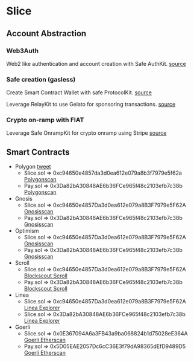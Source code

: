 # Slice

## Account Abstraction

### Web3Auth

Web2 like authentication and account creation with Safe AuthKit. [source](https://github.com/vdaubry/ethlisbon/blob/master/frontend/components/Web3Auth.tsx#L59)

### Safe creation (gasless)

Create Smart Contract Wallet with safe ProtocolKit. [source](https://github.com/vdaubry/ethlisbon/blob/master/frontend/components/CreateSafe.tsx#L109)

Leverage RelayKit to use Gelato for sponsoring transactions. [source](https://github.com/vdaubry/ethlisbon/blob/master/frontend/components/CreateSafe.tsx#L85)

### Crypto on-ramp with FIAT

Leverage Safe OnrampKit for crypto onramp using Stripe [source](https://github.com/vdaubry/ethlisbon/blob/master/frontend/components/OnRamp.tsx#L15)

## Smart Contracts

- Polygon [tweet](https://twitter.com/filmacedo/status/1657528792208777216)
  - Slice.sol => 0xc94650e4857da3d0ea612e079a8b3f7979e5f62a [Polygonscan](https://polygonscan.com/address/0xc94650e4857da3d0ea612e079a8b3f7979e5f62a)
  - Pay.sol => 0x3Da82bA30848AE6b36FCe965f48c2103efb7c38b [Polygonscan](https://polygonscan.com/address/0x3Da82bA30848AE6b36FCe965f48c2103efb7c38b)
- Gnosis
  - Slice.sol => 0xc94650e4857Da3d0ea612e079a8B3F7979e5F62A [Gnosisscan](https://gnosisscan.io/address/0xc94650e4857Da3d0ea612e079a8B3F7979e5F62A)
  - Pay.sol => 0x3Da82bA30848AE6b36FCe965f48c2103efb7c38b [Gnosisscan](https://gnosisscan.io/address/0x3Da82bA30848AE6b36FCe965f48c2103efb7c38b)
- Optimism
  - Slice.sol => 0xc94650e4857Da3d0ea612e079a8B3F7979e5F62A [Gnosisscan](https://optimistic.etherscan.io/address/0xc94650e4857Da3d0ea612e079a8B3F7979e5F62A)
  - Pay.sol => 0x3Da82bA30848AE6b36FCe965f48c2103efb7c38b [Gnosisscan](https://optimistic.etherscan.io/address/0x3Da82bA30848AE6b36FCe965f48c2103efb7c38b)
- Scroll
  - Slice.sol => 0xc94650e4857Da3d0ea612e079a8B3F7979e5F62A [Blockscout Scroll](https://blockscout.scroll.io/address/0xc94650e4857Da3d0ea612e079a8B3F7979e5F62A)
  - Pay.sol => 0x3Da82bA30848AE6b36FCe965f48c2103efb7c38b [Blockscout Scroll](https://blockscout.scroll.io/address/0x3Da82bA30848AE6b36FCe965f48c2103efb7c38b)
- Linea
  - Slice.sol => 0xc94650e4857Da3d0ea612e079a8B3F7979e5F62A [Linea Explorer](https://explorer.goerli.linea.build/address/0xc94650e4857Da3d0ea612e079a8B3F7979e5F62A)
  - Slice.sol => 0x3Da82bA30848AE6b36FCe965f48c2103efb7c38b [Linea Explorer](https://explorer.goerli.linea.build/address/0x3Da82bA30848AE6b36FCe965f48c2103efb7c38b)
- Goerli
  - Slice.sol => 0x0E367094A6a3FB43a9ba068824b1d75028eE364A [Goerli Etherscan](https://goerli.etherscan.io/address/0x0E367094A6a3FB43a9ba068824b1d75028eE364A)
  - Pay.sol => 0x5D05EAE2057Dc6cC36E3f79dA98365dEfD9489D5 [Goerli Etherscan](https://goerli.etherscan.io/address/0x5D05EAE2057Dc6cC36E3f79dA98365dEfD9489D5)
